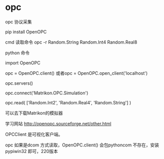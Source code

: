 # opc
opc 协议采集


pip install OpenOPC

cmd 读取命令
opc -r Random.String Random.Int4 Random.Real8

python 命令

import OpenOPC

opc = OpenOPC.client() 或者opc = OpenOPC.open_client('localhost')


opc.servers()


opc.connect('Matrikon.OPC.Simulation')

opc.read( ['Random.Int2', 'Random.Real4', 'Random.String'] )

可以去下载Matrikon的模拟器

学习网站
http://openopc.sourceforge.net/other.html

OPCClient 是可视化客户端。


opc 如果是dcom 方式读取，OpenOPC.client() 会包pythoncom 不存在，安装pypiwin32 即可，220版本

